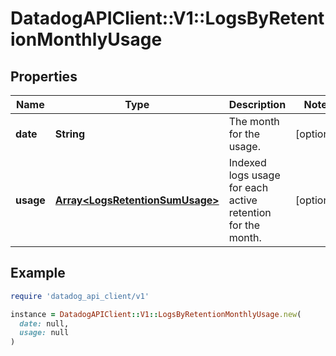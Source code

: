 # DatadogAPIClient::V1::LogsByRetentionMonthlyUsage

## Properties

| Name | Type | Description | Notes |
| ---- | ---- | ----------- | ----- |
| **date** | **String** | The month for the usage. | [optional] |
| **usage** | [**Array&lt;LogsRetentionSumUsage&gt;**](LogsRetentionSumUsage.md) | Indexed logs usage for each active retention for the month. | [optional] |

## Example

```ruby
require 'datadog_api_client/v1'

instance = DatadogAPIClient::V1::LogsByRetentionMonthlyUsage.new(
  date: null,
  usage: null
)
```

